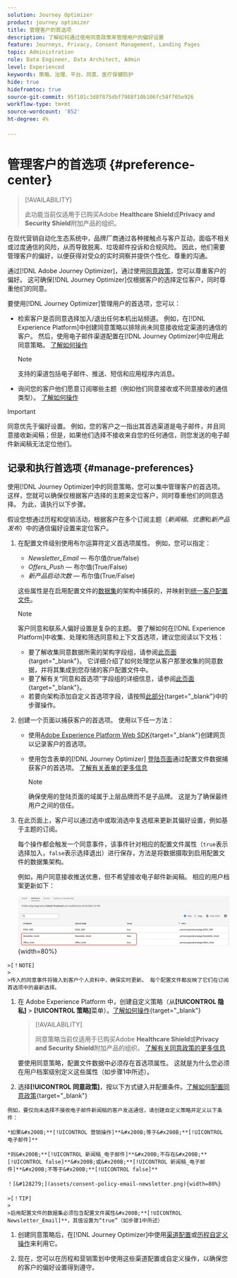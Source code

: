 ```yaml
---
solution: Journey Optimizer
product: journey optimizer
title: 管理客户的首选项
description: 了解如何通过使用同意政策来管理用户的偏好设置
feature: Journeys, Privacy, Consent Management, Landing Pages
topic: Administration
role: Data Engineer, Data Architect, Admin
level: Experienced
keywords: 策略、治理、平台、同意、医疗保健防护
hide: true
hidefromtoc: true
source-git-commit: 95f101c3d8f875dbf7988f10b106fc58f705e926
workflow-type: tm+mt
source-wordcount: '852'
ht-degree: 4%

---
```


# 管理客户的首选项 {#preference-center}

>[!AVAILABILITY]
>
>此功能当前仅适用于已购买Adobe **Healthcare Shield**&#x200B;或&#x200B;**Privacy and Security Shield**&#x200B;附加产品的组织。

在现代营销自动化生态系统中，品牌厂商通过各种接触点与客户互动，面临不相关或过度通信的风险，从而导致脱离、垃圾邮件投诉和合规风险。 因此，他们需要管理客户的偏好，以便获得对受众的实时洞察并提供个性化、尊重的沟通。

通过[!DNL Adobe Journey Optimizer]，通过使用[同意政策](consent.md)，您可以尊重客户的偏好<!-- in terms of **channels** and **topics**-->。 这可确保[!DNL Journey Optimizer]仅根据客户的选择<!-- their preferred channels and on the subscription topics-->定位客户，同时尊重他们的同意。

要使用[!DNL Journey Optimizer]管理用户的首选项，您可以：

* 检索客户是否同意选择加入/退出任何本机出站频道。 例如，在[!DNL Experience Platform]中创建同意策略以排除尚未同意接收给定渠道的通信的客户。 然后，使用电子邮件渠道配置在[!DNL Journey Optimizer]中应用此同意策略。 [了解如何操作](consent.md#surface-marketing-actions)

  >[!NOTE]
  >
  >支持的渠道包括电子邮件、推送、短信和应用程序内消息。<!--To check-->

* 询问您的客户他们愿意订阅哪些主题（例如他们同意接收或不同意接收的通信类型）。 [了解如何操作](#manage-preferences)

>[!IMPORTANT]
>
>同意优先于偏好设置。 例如，您的客户之一指出其首选渠道是电子邮件，并且同意接收新闻稿<!-- they are interested in yoga-->；但是，如果他们选择不接收来自您的任何通信，则您发送的电子邮件新闻稿无法定位他们<!-- on yoga-->。

## 记录和执行首选项 {#manage-preferences}

使用[!DNL Journey Optimizer]中的同意策略，您可以集中管理客户的首选项。 这样，您就可以确保仅根据客户选择的主题来定位客户，同时尊重他们的同意选择。 为此，请执行以下步骤。

假设您想通过历程和促销活动，根据客户在多个订阅主题（*新闻稿*、*优惠*&#x200B;和&#x200B;*新产品发布*）中的通信偏好设置来定位客户。

1. 在配置文件级别<!--how??-->使用布尔运算符定义首选项属性。 例如，您可以指定：

   * *Newsletter_Email* — 布尔值(true/false)
   * *Offers_Push* — 布尔值(True/False)
   * *新产品启动次数* — 布尔值(True/False)

   这些属性是在启用配置文件的[数据集](../data/get-started-datasets.md)的架构中捕获的，并映射到[统一客户配置文件](../audience/get-started-profiles.md)。

   >[!NOTE]
   >
   >客户同意和联系人偏好设置是复杂的主题。 要了解如何在[!DNL Experience Platform]中收集、处理和筛选同意和上下文首选项，建议您阅读以下文档：
   >
   >* 要了解收集同意数据所需的架构字段组，请参阅[此页面](https://experienceleague.adobe.com/en/docs/experience-platform/landing/governance-privacy-security/consent/adobe/overview){target="_blank"}。 它详细介绍了如何处理您从客户那里收集的同意数据，并将其集成到您存储的客户配置文件中。
   >* 要了解有关“同意和首选项”字段组的详细信息，请参阅[此页面](https://experienceleague.adobe.com/en/docs/experience-platform/xdm/field-groups/profile/consents#ingest){target="_blank"}。
   >* 若要向架构添加自定义首选项字段，请按照[此部分](https://experienceleague.adobe.com/en/docs/experience-platform/landing/governance-privacy-security/consent/adobe/dataset#custom-consent){target="_blank"}中的步骤操作。

1. 创建一个页面以捕获客户的首选项。 使用以下任一方法：

   * 使用[Adobe Experience Platform Web SDK](https://experienceleague.adobe.com/en/docs/experience-platform/web-sdk/home){target="_blank"}创建网页以记录客户的首选项。

   * 使用包含表单的[!DNL Journey Optimizer] [登陆页面](../landing-pages/create-lp.md)通过配置文件数据捕获客户的首选项。  [了解有关表单的更多信息](../landing-pages/lp-forms.md) <!--Forms not released/announced yet - TBC-->

     >[!NOTE]
     >
     >确保使用的登陆页面的域属于上层品牌而不是子品牌。 这是为了确保最终用户之间的信任。<!--Please clarify-->

1. 在此页面上，客户可以通过选中或取消选中复选框来更新其偏好设置，例如基于主题的订阅。

   每个操作都会触发一个同意事件，该事件针对相应的配置文件属性（`true`表示选择加入，`false`表示选择退出）进行保存，方法是将数据摄取到启用配置文件的数据集架构<!-- that contains the corresponding preference fields-->。

   <!--Record your users' preferences through the web page or landing page that you created. The data is saved against the corresponding profile, meaning that the preference data is ingested into a Profile-enabled dataset whose schema contains consent/preference fields.-->

   例如，用户<!--whose email address is john.black@lumamail.com-->同意接收推送优惠，但不希望接收电子邮件新闻稿。 相应的用户档案更新如下：

   ![](assets/profile-preference-attributes.png){width=80%}

<!--The corresponding profile dataset is updated as follows:

|Attribute = Email id | Attribute = Offers_Push | Attribute = Newsletters_Email |
|---------|----------|---------|
| john.black@lumamail.com | Y | N |-->

    >[！NOTE]
    >
    >传入的同意事件将输入到客户个人资料中，确保实时更新。 每个配置文件都反映了它们在订阅首选项中的最新选择。

1. 在 Adobe Experience Platform 中，创建自定义策略（从&#x200B;**[!UICONTROL 隐私]** > **[!UICONTROL 策略]**&#x200B;菜单）。[了解如何操作](https://experienceleague.adobe.com/docs/experience-platform/data-governance/policies/user-guide.html?lang=zh-Hans#create-policy){target="_blank"}

   >[!AVAILABILITY]
   >
   >同意策略当前仅适用于已购买Adobe **Healthcare Shield**&#x200B;或&#x200B;**Privacy and Security Shield**&#x200B;附加产品的组织。 [了解有关同意政策的更多信息](consent.md)

   要使用同意策略，配置文件数据中必须存在首选项属性。 这就是为什么您必须在用户档案级别定义这些属性（如步骤1中所述）。

1. 选择&#x200B;**[!UICONTROL 同意政策]**，按以下方式键入并配置条件。[了解如何配置同意政策](https://experienceleague.adobe.com/docs/experience-platform/data-governance/policies/user-guide.html?lang=zh-Hans#consent-policy){target="_blank"}

<!--Consent policies are comprised of two logical components:

* **If**: The condition that will trigger the policy check, based on a certain marketing action (email, SMS, push, custom action, etc.) being performed, the presence of certain data usage labels, or a combination of the two.

* **Then**: The consent attribute must be present for a profile to be included in the action that triggered the policy. More than one field can also be selected.-->

    例如，要仅向未选择不接收电子邮件新闻稿的客户发送通信，请创建自定义策略并定义以下条件：
    
    *如果&#x200B;**[!UICONTROL 营销操作]**&#x200B;等于&#x200B;**[!UICONTROL 电子邮件]**
    
    *则&#x200B;**[!UICONTROL 新闻稿_电子邮件]**&#x200B;不存在&#x200B;**[!UICONTROL false]**&#x200B;或&#x200B;**[!UICONTROL 新闻稿_电子邮件]**&#x200B;不等于&#x200B;**[!UICONTROL false]**
    
    ！[&#128279;](assets/consent-policy-email-newsletter.png){width=80%}
    
    >[！TIP]
    >
    >启用配置文件的数据集必须包含配置文件属性&#x200B;**[!UICONTROL Newsletter_Email]**，其值设置为“true”（如步骤1中所述）

1. 创建同意策略后，在[!DNL Journey Optimizer]中使用[渠道配置](consent.md#surface-marketing-actions)或[历程自定义操作](consent.md#journey-custom-actions)来利用它。

1. 现在，您可以在历程和营销策划中使用这些渠道配置或自定义操作，以确保您的<!--targeted-->客户的偏好设置得到遵守。

